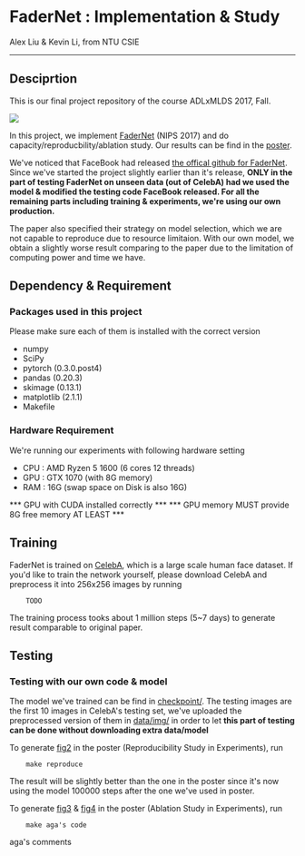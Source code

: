 # FaderNet : Implementation & Study
Alex Liu & Kevin Li, from NTU CSIE

---
## Desciprtion

This is our final project repository of the course ADLxMLDS 2017, Fall.

![](fig/fig_2.jpg)

In this project, we implement [FaderNet](https://arxiv.org/pdf/1706.00409.pdf) (NIPS 2017) and do capacity/reproducbility/ablation study. Our results can be find in the [poster](fig/post.pdf).

We've noticed that FaceBook had released [the offical github for FaderNet](https://github.com/facebookresearch/FaderNetworks). Since we've started the project slightly earlier than it's release, **ONLY in the part of testing FaderNet on unseen data (out of CelebA) had we used the model & modified the testing code FaceBook released. For all the remaining parts including training & experiments, we're using our own production.**


The paper also specified their strategy on model selection, which we are not capable to reproduce due to resource limitaion. With our own model, we obtain a slightly worse result comparing to the paper due to the limitation of computing power and time we have.

## Dependency & Requirement

### Packages used in this project

Please make sure each of them is installed with the correct version

- numpy
- SciPy
- pytorch (0.3.0.post4)
- pandas (0.20.3)
- skimage (0.13.1)
- matplotlib (2.1.1)
- Makefile

### Hardware Requirement

We're running our experiments with following hardware setting

- CPU : AMD Ryzen 5 1600 (6 cores 12 threads)
- GPU : GTX 1070 (with 8G memory)
- RAM : 16G (swap space on Disk is also 16G)
 
*** GPU with CUDA installed correctly ***
*** GPU memory MUST provide 8G free memory AT LEAST ***

## Training

FaderNet is trained on [CelebA](http://mmlab.ie.cuhk.edu.hk/projects/CelebA.html), which is a large scale human face dataset. If you'd like to train the network yourself, please download CelebA and preprocess it into 256x256 images by running

        TODO

The training process tooks about 1 million steps (5~7 days) to generate result comparable to original paper. 

## Testing
### Testing with our own code & model

The model we've trained can be find in [checkpoint/](checkpoint/). The testing images are the first 10 images in CelebA's testing set, we've uploaded the preprocessed version of them in [data/img/](data/img/) in order to let **this part of testing can be done without downloading extra data/model**

To generate [fig2](fig/fig_2.jpg) in the poster (Reproducibility Study in Experiments), run

        make reproduce

The result will be slightly better than the one in the poster since it's now using the model 100000 steps after the one we've used in poster.

To generate [fig3]() & [fig4]() in the poster (Ablation Study in Experiments), run

        make aga's code

aga's comments


